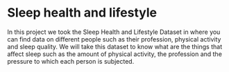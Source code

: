 # Sleep health and lifestyle

In this project we took the Sleep Health and Lifestyle Dataset in where you can find data on different people such as their profession, physical activity and sleep quality. We will take this dataset to know what are the things that affect sleep such as the amount of physical activity, the profession and the pressure to which each person is subjected.

